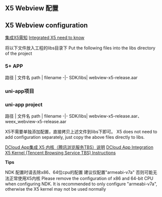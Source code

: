 ## X5 Webview 配置
## X5 Webview configuration

[集成X5需知](https://ask.dcloud.net.cn/article/36806#mattersNeedingAttention)
[Integrated X5 need to know](https://ask.dcloud.net.cn/article/36806#mattersNeedingAttention)

将以下文件放入工程的libs目录下
Put the following files into the libs directory of the project

### 5+ APP

路径 | 文件名
path | filename
-|-
SDK/libs| webview-x5-release.aar

### uni-app项目
### uni-app project

路径 | 文件名
path | filename
-|-
SDK/libs| webview-x5-release.aar、weex_webview-x5-release.aar

X5不需要单独添加配置，直接拷贝上述文件到libs下即可。
X5 does not need to add configuration separately, just copy the above files directly to libs.

[DCloud App集成 X5 内核（腾讯浏览服务TBS）说明](https://ask.dcloud.net.cn/article/36806)
[DCloud App Integration X5 Kernel (Tencent Browsing Service TBS) Instructions](https://ask.dcloud.net.cn/article/36806)

**Tips**

NDK 配置时请去除x86、64位cpu的配置 建议仅配置"armeabi-v7a" 否则可能无法正常使用X5内核
Please remove the configuration of x86 and 64-bit CPU when configuring NDK. It is recommended to only configure "armeabi-v7a", otherwise the X5 kernel may not be used normally